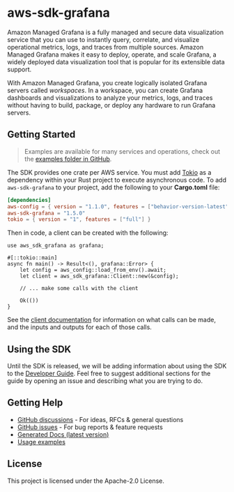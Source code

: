 # aws-sdk-grafana

Amazon Managed Grafana is a fully managed and secure data visualization service that you can use to instantly query, correlate, and visualize operational metrics, logs, and traces from multiple sources. Amazon Managed Grafana makes it easy to deploy, operate, and scale Grafana, a widely deployed data visualization tool that is popular for its extensible data support.

With Amazon Managed Grafana, you create logically isolated Grafana servers called _workspaces_. In a workspace, you can create Grafana dashboards and visualizations to analyze your metrics, logs, and traces without having to build, package, or deploy any hardware to run Grafana servers.

## Getting Started

> Examples are available for many services and operations, check out the
> [examples folder in GitHub](https://github.com/awslabs/aws-sdk-rust/tree/main/examples).

The SDK provides one crate per AWS service. You must add [Tokio](https://crates.io/crates/tokio)
as a dependency within your Rust project to execute asynchronous code. To add `aws-sdk-grafana` to
your project, add the following to your **Cargo.toml** file:

```toml
[dependencies]
aws-config = { version = "1.1.0", features = ["behavior-version-latest"] }
aws-sdk-grafana = "1.5.0"
tokio = { version = "1", features = ["full"] }
```

Then in code, a client can be created with the following:

```rust,no_run
use aws_sdk_grafana as grafana;

#[::tokio::main]
async fn main() -> Result<(), grafana::Error> {
    let config = aws_config::load_from_env().await;
    let client = aws_sdk_grafana::Client::new(&config);

    // ... make some calls with the client

    Ok(())
}
```

See the [client documentation](https://docs.rs/aws-sdk-grafana/latest/aws_sdk_grafana/client/struct.Client.html)
for information on what calls can be made, and the inputs and outputs for each of those calls.

## Using the SDK

Until the SDK is released, we will be adding information about using the SDK to the
[Developer Guide](https://docs.aws.amazon.com/sdk-for-rust/latest/dg/welcome.html). Feel free to suggest
additional sections for the guide by opening an issue and describing what you are trying to do.

## Getting Help

* [GitHub discussions](https://github.com/awslabs/aws-sdk-rust/discussions) - For ideas, RFCs & general questions
* [GitHub issues](https://github.com/awslabs/aws-sdk-rust/issues/new/choose) - For bug reports & feature requests
* [Generated Docs (latest version)](https://awslabs.github.io/aws-sdk-rust/)
* [Usage examples](https://github.com/awslabs/aws-sdk-rust/tree/main/examples)

## License

This project is licensed under the Apache-2.0 License.

